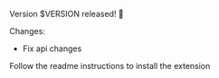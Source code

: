 Version $VERSION released! 🥳

Changes:
- Fix api changes

Follow the readme instructions to install the extension
